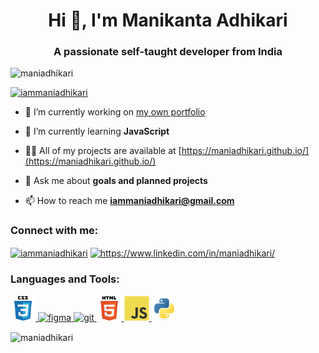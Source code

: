 <h1 align="center">Hi 👋, I'm Manikanta Adhikari</h1>
<h3 align="center">A passionate self-taught developer from India</h3>

<p align="left"> <img src="https://komarev.com/ghpvc/?username=maniadhikari&label=Profile%20views&color=0e75b6&style=flat" alt="maniadhikari" /> </p>

<p align="left"> <a href="https://twitter.com/maniadhikarii" target="blank"><img src="https://img.shields.io/twitter/follow/iammaniadhikari?logo=twitter&style=for-the-badge" alt="iammaniadhikari" /></a> </p>

- 🔭 I’m currently working on [my own portfolio](https://maniadhikari.github.io/)

- 🌱 I’m currently learning **JavaScript**

- 👨‍💻 All of my projects are available at [https://maniadhikari.github.io/](https://maniadhikari.github.io/)

- 💬 Ask me about **goals and planned projects**

- 📫 How to reach me **iammaniadhikari@gmail.com**

<h3 align="left">Connect with me:</h3>
<p align="left">
<a href="https://twitter.com/iammaniadhikari" target="blank"><img align="center" src="https://raw.githubusercontent.com/rahuldkjain/github-profile-readme-generator/master/src/images/icons/Social/twitter.svg" alt="iammaniadhikari" height="30" width="40" /></a>
<a href="https://linkedin.com/in/https://www.linkedin.com/in/maniadhikari/" target="blank"><img align="center" src="https://raw.githubusercontent.com/rahuldkjain/github-profile-readme-generator/master/src/images/icons/Social/linked-in-alt.svg" alt="https://www.linkedin.com/in/maniadhikari/" height="30" width="40" /></a>
</p>

<h3 align="left">Languages and Tools:</h3>
<p align="left"> <a href="https://www.w3schools.com/css/" target="_blank" rel="noreferrer"> <img src="https://raw.githubusercontent.com/devicons/devicon/master/icons/css3/css3-original-wordmark.svg" alt="css3" width="40" height="40"/> </a> <a href="https://www.figma.com/" target="_blank" rel="noreferrer"> <img src="https://www.vectorlogo.zone/logos/figma/figma-icon.svg" alt="figma" width="40" height="40"/> </a> <a href="https://git-scm.com/" target="_blank" rel="noreferrer"> <img src="https://www.vectorlogo.zone/logos/git-scm/git-scm-icon.svg" alt="git" width="40" height="40"/> </a> <a href="https://www.w3.org/html/" target="_blank" rel="noreferrer"> <img src="https://raw.githubusercontent.com/devicons/devicon/master/icons/html5/html5-original-wordmark.svg" alt="html5" width="40" height="40"/> </a> <a href="https://developer.mozilla.org/en-US/docs/Web/JavaScript" target="_blank" rel="noreferrer"> <img src="https://raw.githubusercontent.com/devicons/devicon/master/icons/javascript/javascript-original.svg" alt="javascript" width="40" height="40"/> </a> <a href="https://www.python.org" target="_blank" rel="noreferrer"> <img src="https://raw.githubusercontent.com/devicons/devicon/master/icons/python/python-original.svg" alt="python" width="40" height="40"/> </a> </p>

<p><img align="center" src="https://github-readme-stats.vercel.app/api/top-langs?username=maniadhikari&show_icons=true&locale=en&layout=compact" alt="maniadhikari" /></p>
